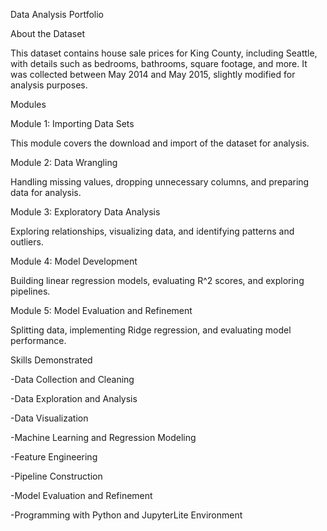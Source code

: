 Data Analysis Portfolio

About the Dataset

This dataset contains house sale prices for King County, including Seattle, with details such as bedrooms, bathrooms, square footage, and more. It was collected between May 2014 and May 2015, slightly modified for analysis purposes.


Modules

Module 1: Importing Data Sets

This module covers the download and import of the dataset for analysis.


Module 2: Data Wrangling

Handling missing values, dropping unnecessary columns, and preparing data for analysis.


Module 3: Exploratory Data Analysis

Exploring relationships, visualizing data, and identifying patterns and outliers.


Module 4: Model Development

Building linear regression models, evaluating R^2 scores, and exploring pipelines.


Module 5: Model Evaluation and Refinement

Splitting data, implementing Ridge regression, and evaluating model performance.


Skills Demonstrated

-Data Collection and Cleaning

-Data Exploration and Analysis

-Data Visualization

-Machine Learning and Regression Modeling

-Feature Engineering

-Pipeline Construction

-Model Evaluation and Refinement

-Programming with Python and JupyterLite Environment
